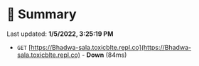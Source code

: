 # 📖 Summary
Last updated: **1/5/2022, 3:25:19 PM**

- `GET` [https://Bhadwa-sala.toxicblte.repl.co](https://Bhadwa-sala.toxicblte.repl.co) - **Down** (84ms)
